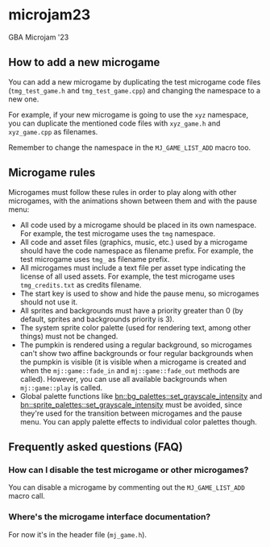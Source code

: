 # microjam23

GBA Microjam '23


## How to add a new microgame

You can add a new microgame by duplicating the test microgame code files (`tmg_test_game.h` and `tmg_test_game.cpp`) and changing the namespace to a new one.

For example, if your new microgame is going to use the `xyz` namespace, you can duplicate the mentioned code files with `xyz_game.h` and `xyz_game.cpp` as filenames.

Remember to change the namespace in the `MJ_GAME_LIST_ADD` macro too.


## Microgame rules

Microgames must follow these rules in order to play along with other microgames, with the animations shown between them and with the pause menu:

* All code used by a microgame should be placed in its own namespace. For example, the test microgame uses the `tmg` namespace.
* All code and asset files (graphics, music, etc.) used by a microgame should have the code namespace as filename prefix. For example, the test microgame uses `tmg_` as filename prefix.
* All microgames must include a text file per asset type indicating the license of all used assets. For example, the test microgame uses `tmg_credits.txt` as credits filename.
* The start key is used to show and hide the pause menu, so microgames should not use it.
* All sprites and backgrounds must have a priority greater than 0 (by default, sprites and backgrounds priority is 3).
* The system sprite color palette (used for rendering text, among other things) must not be changed.
* The pumpkin is rendered using a regular background, so microgames can't show two affine backgrounds or four regular backgrounds when the pumpkin is visible (it is visible when a microgame is created and when the `mj::game::fade_in` and `mj::game::fade_out` methods are called). However, you can use all available backgrounds when `mj::game::play` is called.
* Global palette functions like [bn::bg_palettes::set_grayscale_intensity](https://gvaliente.github.io/butano/namespacebn_1_1bg__palettes.html#ac18a981b7cf0220b1ca15b2f9fb5e019) and [bn::sprite_palettes::set_grayscale_intensity](https://gvaliente.github.io/butano/namespacebn_1_1sprite__palettes.html#ad793f7d303292c99e754d2c9715b7fe9) must be avoided, since they're used for the transition between microgames and the pause menu. You can apply palette effects to individual color palettes though.


## Frequently asked questions (FAQ)

### How can I disable the test microgame or other microgames?
You can disable a microgame by commenting out the `MJ_GAME_LIST_ADD` macro call.

### Where's the microgame interface documentation?
For now it's in the header file (`mj_game.h`).
